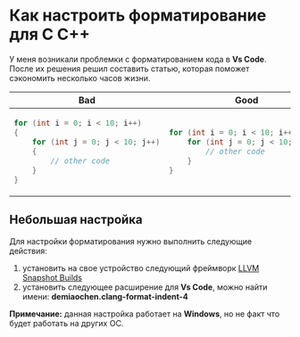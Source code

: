 # Как настроить форматирование для C C++

У меня возникали проблемки с форматированием кода в **Vs Code**. После их решения решил составить статью, которая поможет сэкономить несколько часов жизни.

<table>
<thead><tr><th>Bad</th><th>Good</th></tr></thead>
<tbody>
<tr><td>

```c
for (int i = 0; i < 10; i++)
{
    for (int j = 0; j < 10; j++)
    {
        // other code
    }
}
```

</td><td>

```c
for (int i = 0; i < 10; i++) {
    for (int j = 0; j < 10; j++) {
        // other code
    }
}
```

</td></tr>
</tbody></table>


## Небольшая настройка
Для настройки форматирования нужно выполнить следующие действия:
1) установить на свое устройство следующий фреймворк [LLVM Snapshot Builds](https://llvm.org/builds/)
2) установить следующее расширение для **Vs Code**, можно найти имени: **demiaochen.clang-format-indent-4**

**Примечание:** данная настройка работает на **Windows**, но не факт что будет работать на других ОС.